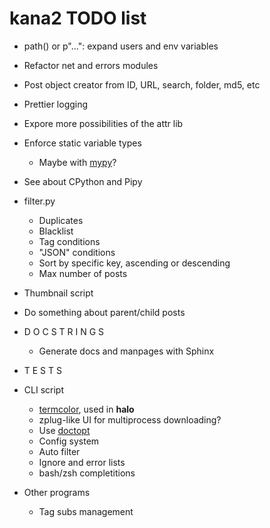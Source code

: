 # kana2 TODO list

- path() or p"...": expand users and env variables

- Refactor net and errors modules

- Post object creator from ID, URL, search, folder, md5, etc

- Prettier logging

- Expore more possibilities of the attr lib
- Enforce static variable types
  - Maybe with [mypy](https://github.com/python/mypy)?
- See about CPython and Pipy

- filter.py
    - Duplicates
    - Blacklist
    - Tag conditions
    - "JSON" conditions
    - Sort by specific key, ascending or descending
    - Max number of posts

- Thumbnail script

- Do something about parent/child posts

- D O C S T R I N G S
    - Generate docs and manpages with Sphinx
- T E S T S

- CLI script
    - [termcolor](https://pypi.python.org/pypi/termcolor), used in **halo**
    - zplug-like UI for multiprocess downloading?
    - Use [doctopt](https://docopt.readthedocs.io/en/latest/)
    - Config system
    - Auto filter
    - Ignore and error lists
    - bash/zsh completitions

- Other programs
    - Tag subs management
